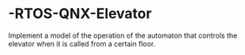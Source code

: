 # -RTOS-QNX-Elevator
Implement a model of the operation of the automaton that controls the elevator when it is called from a certain floor.
